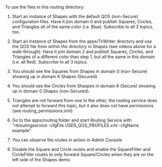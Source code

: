 To use the files in this routing directory:

1. Start an instance of Shapes with the default QOS (non-Secure) configuration files.  Have it join domain 0 and publish Squares, Circles, and Triangles all of the same color (i.e. Blue).  Subscribe to all 3 topics, too.

2. Start an instance of Shapes from the apps/TriWriter directory and use the QOS file from within the directory in Shapes (see videos above for a walk-through).  Have it join domain 2 and publish Squares, Circles, and Triangles of a different color than step 1, but all the same in this domain (i.e. all Red).  Subscribe to all 3 topics.

3. You should see the Squares from Shapes in domain 0 (non-Secure) showing up in domain 6 Shapes (Secured).

4. You should see the Circles from Shaspes in domain 6 (Secure) showing up in domain 0 Shapes (non-Secured).

5. Triangles are not forward from one to the other, the routing service does not attempt to forward this topic, but it also does not have permissions (see routing_permissions.xml)

6. Go to the apps/routing folder and start Routing Service with "rtiroutingservice -cfgFile USER_QOS_PROFILES.xml -cfgName example"

7. You can observe the routes in action in Admin Console

8. Disable the Square and Circle routes and enable the SquareFilter and CircleFilter routes to only forward Square/Circles when they are on the left side of the Shapes demo. 
